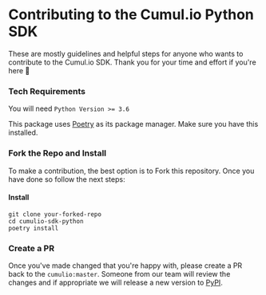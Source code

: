 # Contributing to the Cumul.io Python SDK

These are mostly guidelines and helpful steps for anyone who wants to contribute to the Cumul.io SDK. Thank you for your time and effort if you're here 🎉

### Tech Requirements

You will need `Python Version >= 3.6`

This package uses [Poetry](https://python-poetry.org/) as its package manager. Make sure you have this installed.

### Fork the Repo and Install

To make a contribution, the best option is to Fork this repository. Once you have done so follow the next steps:

#### Install

```console
git clone your-forked-repo
cd cumulio-sdk-python
poetry install
```

### Create a PR

Once you've made changed that you're happy with, please create a PR back to the `cumulio:master`. Someone from our team will review the changes and if appropriate we will release a new version to [PyPI](https://pypi.org/project/cumulio/).
